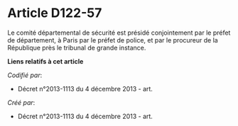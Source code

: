 # Article D122-57

Le comité départemental de sécurité est présidé conjointement par le préfet de département, à Paris par le préfet de police,
et par le procureur de la République près le tribunal de grande instance.

**Liens relatifs à cet article**

_Codifié par_:

  - Décret n°2013-1113 du 4 décembre 2013 - art.

_Créé par_:

  - Décret n°2013-1113 du 4 décembre 2013 - art.
